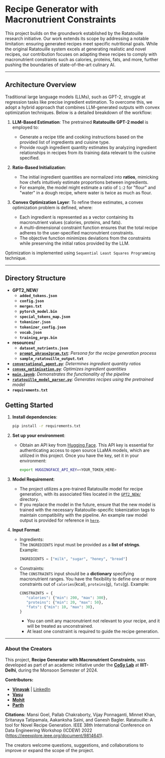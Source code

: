 
# Recipe Generator with Macronutrient Constraints

This project builds on the groundwork established by the Ratatouille research initiative. Our work extends its scope by addressing a notable limitation: ensuring generated recipes meet specific nutritional goals. While the original Ratatouille system excels at generating realistic and novel recipes, our contribution focuses on adapting these recipes to comply with macronutrient constraints such as calories, proteins, fats, and more, further pushing the boundaries of state-of-the-art culinary AI.

---

## Architecture Overview

 Traditional large language models (LLMs), such as GPT-2, struggle at regression tasks like precise ingredient estimation. To overcome this, we adopt a hybrid approach that combines LLM-generated outputs with convex optimization techniques. Below is a detailed breakdown of the workflow:

   1. **LLM-Based Estimation**: The pretrained **Ratatouille GPT-2 model** is employed to:
      - Generate a recipe title and cooking instructions based on the provided list of ingredients and cuisine type.
      - Provide rough ingredient quantity estimates by analyzing ingredient relationships in recipes from its training data relevant to the cuisine specified.

   2. **Ratio-Based Initialization**:
      - The initial ingredient quantities are normalized into **ratios**, mimicking how chefs intuitively estimate proportions between ingredients.  
      - For example, the model might estimate a ratio of `1:2` for "flour" and "water" in a dough recipe, where water is twice as much as flour.

   3. **Convex Optimization Layer**: To refine these estimates, a convex optimization problem is defined, where:
      - Each ingredient is represented as a vector containing its macronutrient values (calories, proteins, and fats).
      - A multi-dimensional constraint function ensures that the total recipe adheres to the user-specified macronutrient constraints.
      - The objective function minimizes deviations from the constraints while preserving the initial ratios provided by the LLM.

   Optimization is implemented using `Sequential Least Squares Programming` technique.


---

## Directory Structure

- **GPT2_NEW/**
  - **`added_tokens.json`**
  - **`config.json`**
  - **`merges.txt`**
  - **`pytorch_model.bin`**
  - **`special_tokens_map.json`**
  - **`tokenizer.json`**
  - **`tokenizer_config.json`**
  - **`vocab.json`**
  - **`training_args.bin`**
- **resources/**
  - **`dataset_nutrients.json`**
  - [**`prompt_phrase2gram.txt`**](./resources/prompt_phrase2gram.txt): *Persona for the recipe generation process*
  - **`sample_ratatouille_output.txt`**
- [**`conversational_agent.py`**](conversational_agent.py): *Determines ingredient quantity ratios*
- [**`convex_optimisation.py`**](convex_optimisation.py): *Optimizes ingredient quantities*
- [**`main.ipynb`**](main.ipynb): *Demonstrates the functionality of the pipeline*
- [**`ratatouille_model_parser.py`**](ratatouille_model_parser.py): *Generates recipes using the pretrained model*
- **`requirements.txt`**


## Getting Started

1. **Install dependencies**:
   ```bash
   pip install -r requirements.txt
   ```
2. **Set up your environment**:
   - Obtain an API key from [Hugging Face](https://huggingface.co/). This API key is essential for authenticating access to open source LLaMA models, which are utilized in this project. Once you have the key, set it in your environment:
     ```bash
     export HUGGINGFACE_API_KEY=<YOUR_TOKEN_HERE>
     ```

3. **Model Requirement**:
   - The project utilizes a pre-trained Ratatouille model for recipe generation, with its associated files located in the [`GPT2_NEW/`](GPT2_NEW/) directory.
   - If you replace the model in the future, ensure that the new model is trained with the necessary Ratatouille-specific tokenization tags to maintain compatibility with the pipeline. An example raw model output is provided for reference in [`here`](./resources/sample_ratatouille_ouptut.txt).

4. **Input Format**:
   - Ingredients:  
   The `INGREDIENTS` input must be provided as a **list of strings**. 
   Example:  
      ```python
      INGREDIENTS = ["milk", "sugar", "honey", "bread"]
      ```
   - Constraints:  
   The `CONSTRAINTS` input should be a **dictionary** specifying macronutrient ranges. You have the flexibility to define one or more constraints out of `calories`(kcal), `proteins`(g), `fats`(g). Example:  
      ```python
      CONSTRAINTS = {
         "calories": {"min": 200, "max": 300},
         "proteins": {"min": 20, "max": 50},
         "fats": {"min": 10, "max": 30},
      }
      ```
      - You can omit any macronutrient not relevant to your recipe, and it will be treated as unconstrained.  
      - At least one constraint is required to guide the recipe generation.

---

### About the Creators

This project, **Recipe Generator with Macronutrient Constraints**, was developed as part of an academic initiative under the [**CoSy Lab**](https://cosylab.iiitd.edu.in/) at **IIIT-Delhi**, during the Monsoon Semester of 2024.

**Contributors:**

- **[Vinayak](mailto:vinayak21574@iiitd.ac.in)** | [LinkedIn](https://www.linkedin.com/in/kayaniv)
- **[Vasu](mailto:vasu21573@iiitd.ac.in)**
- **[Mohit](mailto:mohit21542@iiitd.ac.in)**
- **[Parth](mailto:parth21548@iiitd.ac.in)**

**Citations:**
Mansi Goel, Pallab Chakraborty, Vijay Ponnaganti, Minnet Khan, Sritanaya Tatipamala, Aakanksha Saini, and Ganesh Bagler. Ratatouille: A tool for Novel Recipe Generation. IEEE 38th International Conference on Data Engineering Workshop (ICDEW) 2022 (https://ieeexplore.ieee.org/document/9814641).

The creators welcome questions, suggestions, and collaborations to improve or expand the scope of the project.
